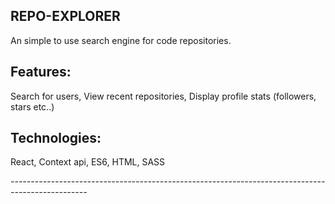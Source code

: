 

## REPO-EXPLORER

An simple to use search engine for code repositories.

## Features:
  Search for users,
  View recent repositories,
  Display profile stats (followers, stars etc..)

## Technologies:
  React,
  Context api,
  ES6,
  HTML,
  SASS


*-------------------------------------------------------------------------------------------------*

